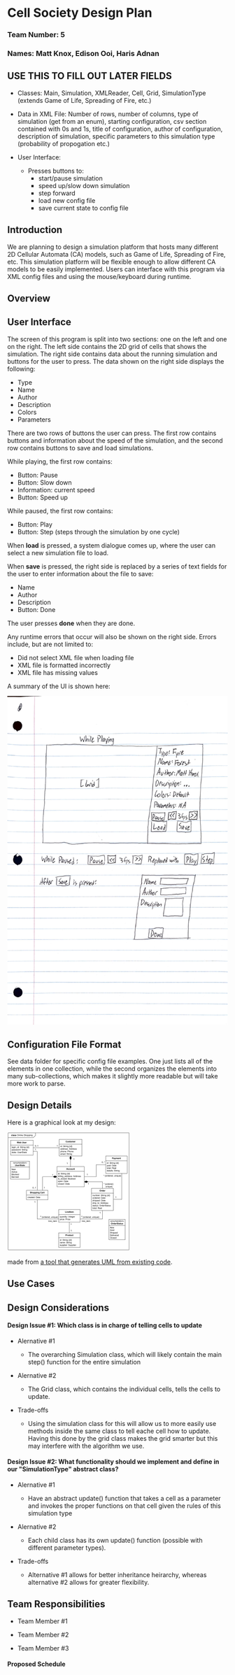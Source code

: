 # Cell Society Design Plan
### Team Number: 5
### Names: Matt Knox, Edison Ooi, Haris Adnan


## USE THIS TO FILL OUT LATER FIELDS

* Classes: Main, Simulation, XMLReader, Cell, Grid, SimulationType (extends Game of Life, Spreading of Fire, etc.)

* Data in XML File: Number of rows, number of columns, 
type of simulation (get from an enum), starting configuration, csv section contained with 0s and 1s,
title of configuration, author of configuration, description of simulation, specific parameters to this simulation type (probability of propogation etc.)

* User Interface: 
  * Presses buttons to: 
    * start/pause simulation
    * speed up/slow down simulation
    * step forward
    * load new config file
    * save current state to config file

## Introduction

We are planning to design a simulation platform that hosts many different 2D Cellular Automata (CA) models, such 
as Game of Life, Spreading of Fire, etc. This simulation platform will be flexible enough to allow different CA 
models to be easily implemented. Users can interface with this program via XML config files and using the mouse/keyboard during runtime. 


## Overview

## User Interface

The screen of this program is split into two sections: one on the left and one on the right.
The left side contains the 2D grid of cells that shows the simulation.
The right side contains data about the running simulation and buttons for the user to press. 
The data shown on the right side displays the following:
* Type
* Name
* Author
* Description
* Colors
* Parameters

There are two rows of buttons the user can press. 
The first row contains buttons and information about the speed of the simulation,
and the second row contains buttons to save and load simulations. 

While playing, the first row contains:
* Button: Pause
* Button: Slow down
* Information: current speed
* Button: Speed up

While paused, the first row contains:
* Button: Play
* Button: Step (steps through the simulation by one cycle)

When __load__ is pressed, a system dialogue comes up, where the user can select a new simulation file to load. 

When __save__ is pressed, the right side is replaced by a series of text fields for the user to enter information about the file to save:
* Name
* Author
* Description
* Button: Done

The user presses __done__ when they are done. 

Any runtime errors that occur will also be shown on the right side. 
Errors include, but are not limited to:
* Did not select XML file when loading file
* XML file is formatted incorrectly
* XML file has missing values

A summary of the UI is shown here:

![Picure of UI](images/UserInterface.png "An initial UI")


## Configuration File Format
See data folder for specific config file examples. One just lists all of
the elements in one collection, while the second organizes the elements
into many sub-collections, which makes it slightly more readable but will
take more work to parse.


## Design Details

Here is a graphical look at my design:

![This is cool, too bad you can't see it](images/online-shopping-uml-example.png "An initial UI")

made from [a tool that generates UML from existing code](http://staruml.io/).


## Use Cases



## Design Considerations

#### Design Issue #1: Which class is in charge of telling cells to update

 * Alernative #1
   * The overarching Simulation class, which will likely contain the main step() function for the entire simulation

 * Alernative #2
   * The Grid class, which contains the individual cells, tells the cells to update. 

 * Trade-offs
   * Using the simulation class for this will allow us to more easily use methods inside the same class to tell eache cell how to update.
   Having this done by the grid class makes the grid smarter but this may interfere with the algorithm we use.

#### Design Issue #2: What functionality should we implement and define in our "SimulationType" abstract class?

 * Alernative #1
   * Have an abstract update() function that takes a cell as a parameter and invokes the proper functions on that cell
   given the rules of this simulation type

 * Alernative #2
   * Each child class has its own update() function (possible with different parameter types).

 * Trade-offs
   * Alternative #1 allows for better inheritance heirarchy, 
   whereas alternative #2 allows for greater flexibility. 



## Team Responsibilities

 * Team Member #1

 * Team Member #2

 * Team Member #3


#### Proposed Schedule
